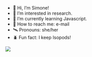 - 👋 Hi, I’m Simone!
- 👀 I’m interested in research.
- 🌱 I’m currently learning Javascript.
- 📧 How to reach me: e-mail
- 🛰️ Pronouns: she/her
- 🪲 Fun fact: I keep Isopods!

<p align="left" >
    <a href="https://www.codewars.com/users/SimoneMoore">
      <img src="https://www.codewars.com/users/SimoneMoore/badges/micro" />
    </a>
</p>

<!---
SimoneMoore/SimoneMoore is a ✨ special ✨ repository because its `README.md` (this file) appears on your GitHub profile.
You can click the Preview link to take a look at your changes.
--->
